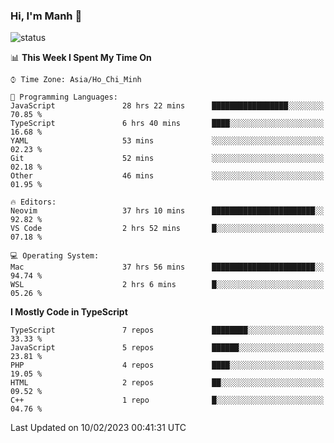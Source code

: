 ### Hi, I'm Manh 👋

![status](https://badge.stateful.com/manhhn01/status.svg)

<!--START_SECTION:waka-->
📊 **This Week I Spent My Time On** 

```text
⌚︎ Time Zone: Asia/Ho_Chi_Minh

💬 Programming Languages: 
JavaScript               28 hrs 22 mins      █████████████████░░░░░░░░   70.85 % 
TypeScript               6 hrs 40 mins       ████░░░░░░░░░░░░░░░░░░░░░   16.68 % 
YAML                     53 mins             ░░░░░░░░░░░░░░░░░░░░░░░░░   02.23 % 
Git                      52 mins             ░░░░░░░░░░░░░░░░░░░░░░░░░   02.18 % 
Other                    46 mins             ░░░░░░░░░░░░░░░░░░░░░░░░░   01.95 % 

🔥 Editors: 
Neovim                   37 hrs 10 mins      ███████████████████████░░   92.82 % 
VS Code                  2 hrs 52 mins       █░░░░░░░░░░░░░░░░░░░░░░░░   07.18 % 

💻 Operating System: 
Mac                      37 hrs 56 mins      ███████████████████████░░   94.74 % 
WSL                      2 hrs 6 mins        █░░░░░░░░░░░░░░░░░░░░░░░░   05.26 % 

```

**I Mostly Code in TypeScript** 

```text
TypeScript               7 repos             ████████░░░░░░░░░░░░░░░░░   33.33 % 
JavaScript               5 repos             ██████░░░░░░░░░░░░░░░░░░░   23.81 % 
PHP                      4 repos             ████░░░░░░░░░░░░░░░░░░░░░   19.05 % 
HTML                     2 repos             ██░░░░░░░░░░░░░░░░░░░░░░░   09.52 % 
C++                      1 repo              █░░░░░░░░░░░░░░░░░░░░░░░░   04.76 % 

```



 Last Updated on 10/02/2023 00:41:31 UTC
<!--END_SECTION:waka-->
